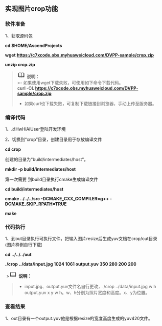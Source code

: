 ## 实现图片crop功能

### 软件准备
1、获取源码包

  **cd $HOME/AscendProjects**

  **wget** **https://c7xcode.obs.myhuaweicloud.com/DVPP-sample/crop.zip**

  **unzip crop.zip**

 >![](public_sys-resources/icon-note.gif) **说明：**   
    >- 如果使用wget下载失败，可使用如下命令下载代码。  
    **curl -OL https://c7xcode.obs.myhuaweicloud.com/DVPP-sample/crop.zip** 
   >- 如果curl也下载失败，可复制下载链接到浏览器，手动上传至服务器。

### 编译代码

1、以HwHiAiUser登陆开发环境

2、切换到“crop”目录，创建目录用于存放编译文件

**cd crop**

创建的目录为“build/intermediates/host”。

**mkdir -p build/intermediates/host**

第一次需要 到build目录执行cmake生成编译文件

**cd build/intermediates/host**

**cmake ../../../src -DCMAKE_CXX_COMPILER=g++ -DCMAKE_SKIP_RPATH=TRUE**

**make**

### 代码执行

1、到out目录执行可执行文件，把输入图片resize后生成yuv文档在crop/out目录(图片样例自行下载)

**cd ../../../out**

**./crop ../data/input.jpg 1024 1061 output.yuv 350 280 200 200**



​    >![](public_sys-resources/icon-note.gif) **说明：**   

> - input.jpg、output.yuv文件名自行更改，./crop ../data/input.jpg   w   h  output.yuv  x  y  w  h。w、h分别为照片宽度和高度。x、y为位置。
>   

### 查看结果

1、out目录有一个output.yuv他是根据resize的宽度高度生成的yuv420文件。